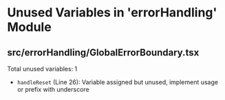 # Unused Variables in 'errorHandling' Module

## src/errorHandling/GlobalErrorBoundary.tsx

Total unused variables: 1

- `handleReset` (Line 26): Variable assigned but unused, implement usage or prefix with underscore

